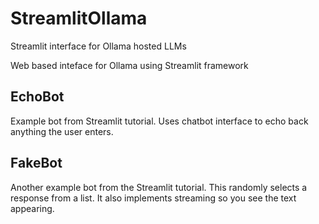 # StreamlitOllama

 Streamlit interface for Ollama hosted LLMs

Web based inteface for Ollama using Streamlit framework

## EchoBot

Example bot from Streamlit tutorial. Uses chatbot interface to echo back anything the user enters.

## FakeBot

Another example bot from the Streamlit tutorial. This randomly selects a response from a list. It also implements streaming so you see the text appearing.
